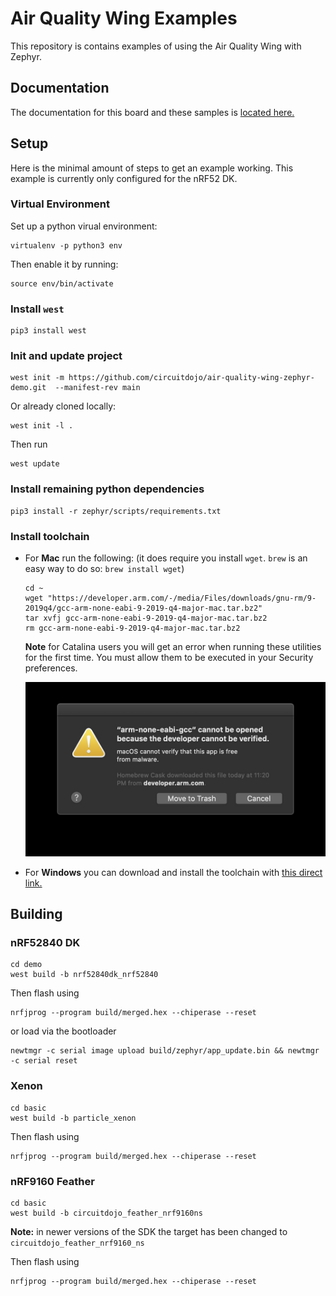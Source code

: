 # Air Quality Wing Examples

This repository is contains examples of using the Air Quality Wing with Zephyr.

## Documentation

The documentation for this board and these samples is [located here.](https://docs.jaredwolff.com/air-quality-wing/zephyr-examples.html)

## Setup

Here is the minimal amount of steps to get an example working. This example is currently only configured for the nRF52 DK. 

### Virtual Environment

Set up a python virual environment:

```
virtualenv -p python3 env
```

Then enable it by running:

```
source env/bin/activate
```

### Install `west`

```
pip3 install west
```

### Init and update project

```
west init -m https://github.com/circuitdojo/air-quality-wing-zephyr-demo.git  --manifest-rev main
```

Or already cloned locally:

```
west init -l .
```

Then run

```
west update
```

### Install remaining python dependencies

```
pip3 install -r zephyr/scripts/requirements.txt
```

### Install toolchain

   * For **Mac** run the following: (it does require you install `wget`. `brew` is an easy way to do so: `brew install wget`)

     ```
     cd ~
     wget "https://developer.arm.com/-/media/Files/downloads/gnu-rm/9-2019q4/gcc-arm-none-eabi-9-2019-q4-major-mac.tar.bz2"
     tar xvfj gcc-arm-none-eabi-9-2019-q4-major-mac.tar.bz2
     rm gcc-arm-none-eabi-9-2019-q4-major-mac.tar.bz2
     ```

     **Note** for Catalina users you will get an error when running these utilities for the first time. You must allow them to be executed in your Security preferences.

     ![Error running ARM Toolchain](img/sdk-setup-mac/cannot-be-opened.jpeg)


   * For **Windows** you can download and install the toolchain with [this direct link.](https://developer.arm.com/tools-and-software/open-source-software/developer-tools/gnu-toolchain/gnu-rm/downloads/9-2019-q4-major)

## Building

### nRF52840 DK

```
cd demo
west build -b nrf52840dk_nrf52840
```

Then flash using

```
nrfjprog --program build/merged.hex --chiperase --reset
```

or load via the bootloader

```
newtmgr -c serial image upload build/zephyr/app_update.bin && newtmgr -c serial reset
```

### Xenon

```
cd basic
west build -b particle_xenon
```

Then flash using

```
nrfjprog --program build/merged.hex --chiperase --reset
```

### nRF9160 Feather

```
cd basic
west build -b circuitdojo_feather_nrf9160ns
```

**Note:** in newer versions of the SDK the target has been changed to `circuitdojo_feather_nrf9160_ns`

Then flash using

```
nrfjprog --program build/merged.hex --chiperase --reset
```